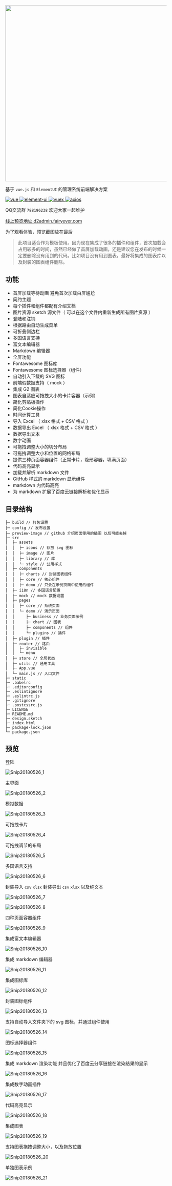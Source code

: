 <p align="center">
  <img width="550" src="http://fairyever.qiniudn.com/github-banner.png">
</p>

基于 `vue.js` 和 `ElementUI` 的管理系统前端解决方案

<p>
  <a href="https://github.com/vuejs/vue">
    <img src="https://img.shields.io/badge/vue-2.5.2-brightgreen.svg" alt="vue">
  </a>
  <a href="https://github.com/ElemeFE/element">
    <img src="https://img.shields.io/badge/element--ui-2.0.11-brightgreen.svg" alt="element-ui">
  </a>
  <a href="https://github.com/vuejs/vuex/">
    <img src="https://img.shields.io/badge/vuex-3.0.1-brightgreen.svg" alt="vuex">
  </a>
  <a href="https://github.com/axios/axios">
    <img src="https://img.shields.io/badge/axios-0.17.1-brightgreen.svg" alt="axios">
  </a>
</p>

QQ交流群 `788196238` 欢迎大家一起维护

[线上预览地址 d2admin.fairyever.com](http://d2admin.fairyever.com/)

为了观看体验，预览截图放在最后

> 此项目适合作为模板使用。因为现在集成了很多的插件和组件，首次加载会占用较多的时间，虽然已经做了首屏加载动画，还是建议您在发布的时候一定要删除没有用到的代码。比如项目没有用到图表，最好将集成的图表库以及封装的图表组件删除。

## 功能

* 首屏加载等待动画 避免首次加载白屏尴尬
* 简约主题
* 每个插件和组件都配有介绍文档
* 图片资源 sketch 源文件（ 可以在这个文件内重新生成所有图片资源 ）
* 登陆和注销
* 根据路由自动生成菜单
* 可折叠侧边栏
* 多国语言支持
* 富文本编辑器
* Markdown 编辑器
* 全屏功能
* Fontawesome 图标库
* Fontawesome 图标选择器（组件）
* 自动引入下载的 SVG 图标
* 前端假数据支持（ mock ）
* 集成 G2 图表
* 图表自适应可拖拽大小的卡片容器（示例）
* 简化剪贴板操作
* 简化Cookie操作
* 时间计算工具
* 导入 Excel （ xlsx 格式 + CSV 格式 ）
* 数据导出 Excel （ xlsx 格式 + CSV 格式 ）
* 数据导出文本
* 数字动画
* 可拖拽调整大小的切分布局
* 可拖拽调整大小和位置的网格布局
* 提供三种页面容器组件（正常卡片，隐形容器，填满页面）
* 代码高亮显示
* 加载并解析 markdown 文件
* GitHub 样式的 markdown 显示组件
* markdown 内代码高亮
* 为 markdown 扩展了百度云链接解析和优化显示

## 目录结构

```
├─ build // 打包设置
├─ config // 发布设置
├─ preview-image // github 介绍页面使用的插图 以后可能去掉
├─ src
│  ├─ assets
│  │  ├─ icons // 存放 svg 图标
│  │  ├─ image // 图片
│  │  ├─ library // 库
│  │  └─ style // 公用样式
│  ├─ components
│  │  ├─ charts // 封装图表组件
│  │  ├─ core // 核心组件
│  │  ├─ demo // 只会在示例页面中使用的组件
│  ├─ i18n // 多国语言配置
│  ├─ mock // mock 数据设置
│  ├─ pages
│  │  ├─ core // 系统页面
│  │  └─ demo // 演示页面
│  │     ├─ business // 业务页面示例
│  │     ├─ chart // 图表
│  │     ├─ components // 组件
│  │     └─ plugins // 插件
│  ├─ plugin // 插件
│  ├─ router // 路由
│  │  ├─ invisible
│  │  └─ menu
│  ├─ store // 全局状态
│  ├─ utils // 通用工具
│  ├─ App.vue
│  └─ main.js // 入口文件
├─ static
├─ .babelrc
├─ .editorconfig
├─ .eslintignore
├─ .eslintrc.js
├─ .gitignore
├─ .postcssrc.js
├─ LICENSE
├─ README.md
├─ design.sketch
├─ index.html
├─ package-lock.json
└─ package.json
```
      
## 预览

登陆

![Snip20180526_1](https://raw.githubusercontent.com/FairyEver/d2admin-vue-element/master/preview-image/Snip20180526_1.png)

主界面

![Snip20180526_2](https://raw.githubusercontent.com/FairyEver/d2admin-vue-element/master/preview-image/Snip20180526_2.png)

模拟数据

![Snip20180526_3](https://raw.githubusercontent.com/FairyEver/d2admin-vue-element/master/preview-image/Snip20180526_3.png)

可拖拽卡片

![Snip20180526_4](https://raw.githubusercontent.com/FairyEver/d2admin-vue-element/master/preview-image/Snip20180526_4.png)

可拖拽调节的布局

![Snip20180526_5](https://raw.githubusercontent.com/FairyEver/d2admin-vue-element/master/preview-image/Snip20180526_5.png)

多国语言支持

![Snip20180526_6](https://raw.githubusercontent.com/FairyEver/d2admin-vue-element/master/preview-image/Snip20180526_6.png)

封装导入 `csv` `xlsx`
封装导出 `csv` `xlsx` 以及纯文本

![Snip20180526_7](https://raw.githubusercontent.com/FairyEver/d2admin-vue-element/master/preview-image/Snip20180526_7.png)

![Snip20180526_8](https://raw.githubusercontent.com/FairyEver/d2admin-vue-element/master/preview-image/Snip20180526_8.png)

四种页面容器组件

![Snip20180526_9](https://raw.githubusercontent.com/FairyEver/d2admin-vue-element/master/preview-image/Snip20180526_9.png)

集成富文本编辑器

![Snip20180526_10](https://raw.githubusercontent.com/FairyEver/d2admin-vue-element/master/preview-image/Snip20180526_10.png)

集成 markdown 编辑器

![Snip20180526_11](https://raw.githubusercontent.com/FairyEver/d2admin-vue-element/master/preview-image/Snip20180526_11.png)

集成图标库

![Snip20180526_12](https://raw.githubusercontent.com/FairyEver/d2admin-vue-element/master/preview-image/Snip20180526_12.png)

封装图标组件

![Snip20180526_13](https://raw.githubusercontent.com/FairyEver/d2admin-vue-element/master/preview-image/Snip20180526_13.png)

支持自动导入文件夹下的 svg 图标，并通过组件使用

![Snip20180526_14](https://raw.githubusercontent.com/FairyEver/d2admin-vue-element/master/preview-image/Snip20180526_14.png)

图标选择器组件

![Snip20180526_15](https://raw.githubusercontent.com/FairyEver/d2admin-vue-element/master/preview-image/Snip20180526_15.png)

集成 markdown 渲染功能
并且优化了百度云分享链接在渲染结果的显示

![Snip20180526_16](https://raw.githubusercontent.com/FairyEver/d2admin-vue-element/master/preview-image/Snip20180526_16.png)

集成数字动画插件

![Snip20180526_17](https://raw.githubusercontent.com/FairyEver/d2admin-vue-element/master/preview-image/Snip20180526_17.png)

代码高亮显示

![Snip20180526_18](https://raw.githubusercontent.com/FairyEver/d2admin-vue-element/master/preview-image/Snip20180526_18.png)

集成图表

![Snip20180526_19](https://raw.githubusercontent.com/FairyEver/d2admin-vue-element/master/preview-image/Snip20180526_19.png)

支持图表拖拽调整大小，以及拖放位置

![Snip20180526_20](https://raw.githubusercontent.com/FairyEver/d2admin-vue-element/master/preview-image/Snip20180526_20.png)

单独图表示例

![Snip20180526_21](https://raw.githubusercontent.com/FairyEver/d2admin-vue-element/master/preview-image/Snip20180526_21.png)


